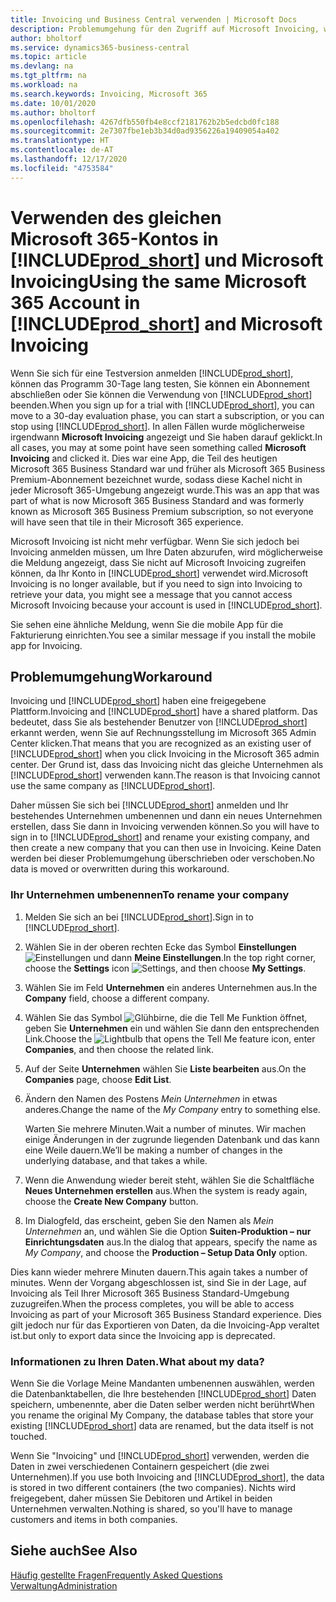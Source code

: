 ```yaml
---
title: Invoicing und Business Central verwenden | Microsoft Docs
description: Problemumgehung für den Zugriff auf Microsoft Invoicing, wenn Sie sich für Dynamics 365 Business Central registriert haben.
author: bholtorf
ms.service: dynamics365-business-central
ms.topic: article
ms.devlang: na
ms.tgt_pltfrm: na
ms.workload: na
ms.search.keywords: Invoicing, Microsoft 365
ms.date: 10/01/2020
ms.author: bholtorf
ms.openlocfilehash: 4267dfb550fb4e8ccf2181762b2b5edcbd0fc188
ms.sourcegitcommit: 2e7307fbe1eb3b34d0ad9356226a19409054a402
ms.translationtype: HT
ms.contentlocale: de-AT
ms.lasthandoff: 12/17/2020
ms.locfileid: "4753584"
---
```

# <a name="using-the-same-microsoft-365-account-in-prod_short-and-microsoft-invoicing"></a><span data-ttu-id="78e1c-103">Verwenden des gleichen Microsoft 365-Kontos in [!INCLUDE[prod_short](includes/prod_long.md)] und Microsoft Invoicing</span><span class="sxs-lookup"><span data-stu-id="78e1c-103">Using the same Microsoft 365 Account in [!INCLUDE[prod_short](includes/prod_long.md)] and Microsoft Invoicing</span></span>
<span data-ttu-id="78e1c-104">Wenn Sie sich für eine Testversion anmelden [!INCLUDE[prod_short](includes/prod_short.md)], können das Programm 30-Tage lang testen, Sie können ein Abonnement abschließen oder Sie können die Verwendung von [!INCLUDE[prod_short](includes/prod_short.md)] beenden.</span><span class="sxs-lookup"><span data-stu-id="78e1c-104">When you sign up for a trial with [!INCLUDE[prod_short](includes/prod_short.md)], you can move to a 30-day evaluation phase, you can start a subscription, or you can stop using [!INCLUDE[prod_short](includes/prod_short.md)].</span></span> <span data-ttu-id="78e1c-105">In allen Fällen wurde möglicherweise irgendwann **Microsoft Invoicing** angezeigt und Sie haben darauf geklickt.</span><span class="sxs-lookup"><span data-stu-id="78e1c-105">In all cases, you may at some point have seen something called **Microsoft Invoicing** and clicked it.</span></span> <span data-ttu-id="78e1c-106">Dies war eine App, die Teil des heutigen Microsoft 365 Business Standard war und früher als Microsoft 365 Business Premium-Abonnement bezeichnet wurde, sodass diese Kachel nicht in jeder Microsoft 365-Umgebung angezeigt wurde.</span><span class="sxs-lookup"><span data-stu-id="78e1c-106">This was an app that was part of what is now Microsoft 365 Business Standard and was formerly known as Microsoft 365 Business Premium subscription, so not everyone will have seen that tile in their Microsoft 365 experience.</span></span>  

<span data-ttu-id="78e1c-107">Microsoft Invoicing ist nicht mehr verfügbar. Wenn Sie sich jedoch bei Invoicing anmelden müssen, um Ihre Daten abzurufen, wird möglicherweise die Meldung angezeigt, dass Sie nicht auf Microsoft Invoicing zugreifen können, da Ihr Konto in [!INCLUDE[prod_short](includes/prod_short.md)] verwendet wird.</span><span class="sxs-lookup"><span data-stu-id="78e1c-107">Microsoft Invoicing is no longer available, but if you need to sign into Invoicing to retrieve your data, you might see a message that you cannot access Microsoft Invoicing because your account is used in [!INCLUDE[prod_short](includes/prod_short.md)].</span></span>  

<span data-ttu-id="78e1c-108">Sie sehen eine ähnliche Meldung, wenn Sie die mobile App für die Fakturierung einrichten.</span><span class="sxs-lookup"><span data-stu-id="78e1c-108">You see a similar message if you install the mobile app for Invoicing.</span></span>  

## <a name="workaround"></a><span data-ttu-id="78e1c-109">Problemumgehung</span><span class="sxs-lookup"><span data-stu-id="78e1c-109">Workaround</span></span>
<span data-ttu-id="78e1c-110">Invoicing und [!INCLUDE[prod_short](includes/prod_short.md)] haben eine freigegebene Plattform.</span><span class="sxs-lookup"><span data-stu-id="78e1c-110">Invoicing and [!INCLUDE[prod_short](includes/prod_short.md)] have a shared platform.</span></span> <span data-ttu-id="78e1c-111">Das bedeutet, dass Sie als bestehender Benutzer von [!INCLUDE[prod_short](includes/prod_short.md)] erkannt werden, wenn Sie auf Rechnungsstellung im Microsoft 365 Admin Center klicken.</span><span class="sxs-lookup"><span data-stu-id="78e1c-111">That means that you are recognized as an existing user of [!INCLUDE[prod_short](includes/prod_short.md)] when you click Invoicing in the Microsoft 365 admin center.</span></span> <span data-ttu-id="78e1c-112">Der Grund ist, dass das Invoicing nicht das gleiche Unternehmen als [!INCLUDE[prod_short](includes/prod_short.md)] verwenden kann.</span><span class="sxs-lookup"><span data-stu-id="78e1c-112">The reason is that Invoicing cannot use the same company as [!INCLUDE[prod_short](includes/prod_short.md)].</span></span>  

<span data-ttu-id="78e1c-113">Daher müssen Sie sich bei [!INCLUDE[prod_short](includes/prod_short.md)] anmelden und Ihr bestehendes Unternehmen umbenennen und dann ein neues Unternehmen erstellen, dass Sie dann in Invoicing verwenden können.</span><span class="sxs-lookup"><span data-stu-id="78e1c-113">So you will have to sign in to [!INCLUDE[prod_short](includes/prod_short.md)] and rename your existing company, and then create a new company that you can then use in Invoicing.</span></span> <span data-ttu-id="78e1c-114">Keine Daten werden bei dieser Problemumgehung überschrieben oder verschoben.</span><span class="sxs-lookup"><span data-stu-id="78e1c-114">No data is moved or overwritten during this workaround.</span></span>

### <a name="to-rename-your-company"></a><span data-ttu-id="78e1c-115">Ihr Unternehmen umbenennen</span><span class="sxs-lookup"><span data-stu-id="78e1c-115">To rename your company</span></span>
1. <span data-ttu-id="78e1c-116">Melden Sie sich an bei [!INCLUDE[prod_short](includes/prod_short.md)].</span><span class="sxs-lookup"><span data-stu-id="78e1c-116">Sign in to [!INCLUDE[prod_short](includes/prod_short.md)].</span></span>
2. <span data-ttu-id="78e1c-117">Wählen Sie in der oberen rechten Ecke das Symbol **Einstellungen** ![Einstellungen](media/ui-experience/settings_icon_small.png "Einstellungssymbol für Rollencenter") und dann **Meine Einstellungen**.</span><span class="sxs-lookup"><span data-stu-id="78e1c-117">In the top right corner, choose the **Settings** icon ![Settings](media/ui-experience/settings_icon_small.png "Settings icon for role center"), and then choose **My Settings**.</span></span>
3. <span data-ttu-id="78e1c-118">Wählen Sie im Feld **Unternehmen** ein anderes Unternehmen aus.</span><span class="sxs-lookup"><span data-stu-id="78e1c-118">In the **Company** field, choose a different company.</span></span>
4. <span data-ttu-id="78e1c-119">Wählen Sie das Symbol ![Glühbirne, die die Tell Me Funktion öffnet](media/ui-search/search_small.png "Tell Me-Funktion"), geben Sie **Unternehmen** ein und wählen Sie dann den entsprechenden Link.</span><span class="sxs-lookup"><span data-stu-id="78e1c-119">Choose the ![Lightbulb that opens the Tell Me feature](media/ui-search/search_small.png "Tell me what you want to do") icon, enter **Companies**, and then choose the related link.</span></span>  
5. <span data-ttu-id="78e1c-120">Auf der Seite **Unternehmen** wählen Sie **Liste bearbeiten** aus.</span><span class="sxs-lookup"><span data-stu-id="78e1c-120">On the **Companies** page, choose **Edit List**.</span></span>  
6. <span data-ttu-id="78e1c-121">Ändern den Namen des Postens *Mein Unternehmen* in etwas anderes.</span><span class="sxs-lookup"><span data-stu-id="78e1c-121">Change the name of the *My Company* entry to something else.</span></span>  

    <span data-ttu-id="78e1c-122">Warten Sie mehrere Minuten.</span><span class="sxs-lookup"><span data-stu-id="78e1c-122">Wait a number of minutes.</span></span> <span data-ttu-id="78e1c-123">Wir machen einige Änderungen in der zugrunde liegenden Datenbank und das kann eine Weile dauern.</span><span class="sxs-lookup"><span data-stu-id="78e1c-123">We’ll be making a number of changes in the underlying database, and that takes a while.</span></span>
7.  <span data-ttu-id="78e1c-124">Wenn die Anwendung wieder bereit steht, wählen Sie die Schaltfläche **Neues Unternehmen erstellen** aus.</span><span class="sxs-lookup"><span data-stu-id="78e1c-124">When the system is ready again, choose the **Create New Company** button.</span></span>  
8.  <span data-ttu-id="78e1c-125">Im Dialogfeld, das erscheint, geben Sie den Namen als *Mein Unternehmen* an, und wählen Sie die Option **Suiten-Produktion – nur Einrichtungsdaten** aus.</span><span class="sxs-lookup"><span data-stu-id="78e1c-125">In the dialog that appears, specify the name as *My Company*, and choose the **Production – Setup Data Only** option.</span></span>  

<span data-ttu-id="78e1c-126">Dies kann wieder mehrere Minuten dauern.</span><span class="sxs-lookup"><span data-stu-id="78e1c-126">This again takes a number of minutes.</span></span> <span data-ttu-id="78e1c-127">Wenn der Vorgang abgeschlossen ist, sind Sie in der Lage, auf Invoicing als Teil Ihrer Microsoft 365 Business Standard-Umgebung zuzugreifen.</span><span class="sxs-lookup"><span data-stu-id="78e1c-127">When the process completes, you will be able to access Invoicing as part of your Microsoft 365 Business Standard experience.</span></span> <span data-ttu-id="78e1c-128">Dies gilt jedoch nur für das Exportieren von Daten, da die Invoicing-App veraltet ist.</span><span class="sxs-lookup"><span data-stu-id="78e1c-128">but only to export data since the Invoicing app is deprecated.</span></span>  

### <a name="what-about-my-data"></a><span data-ttu-id="78e1c-129">Informationen zu Ihren Daten.</span><span class="sxs-lookup"><span data-stu-id="78e1c-129">What about my data?</span></span>
<span data-ttu-id="78e1c-130">Wenn Sie die Vorlage Meine Mandanten umbenennen auswählen, werden die Datenbanktabellen, die Ihre bestehenden [!INCLUDE[prod_short](includes/prod_short.md)] Daten speichern, umbenennte, aber die Daten selber werden nicht berührt</span><span class="sxs-lookup"><span data-stu-id="78e1c-130">When you rename the original My Company, the database tables that store your existing [!INCLUDE[prod_short](includes/prod_short.md)] data are renamed, but the data itself is not touched.</span></span>  

<span data-ttu-id="78e1c-131">Wenn Sie "Invoicing" und [!INCLUDE[prod_short](includes/prod_short.md)] verwenden, werden die Daten in zwei verschiedenen Containern gespeichert (die zwei Unternehmen).</span><span class="sxs-lookup"><span data-stu-id="78e1c-131">If you use both Invoicing and [!INCLUDE[prod_short](includes/prod_short.md)], the data is stored in two different containers (the two companies).</span></span> <span data-ttu-id="78e1c-132">Nichts wird freigegebent, daher müssen Sie Debitoren und Artikel in beiden Unternehmen verwalten.</span><span class="sxs-lookup"><span data-stu-id="78e1c-132">Nothing is shared, so you'll have to manage customers and items in both companies.</span></span>  

## <a name="see-also"></a><span data-ttu-id="78e1c-133">Siehe auch</span><span class="sxs-lookup"><span data-stu-id="78e1c-133">See Also</span></span>
[<span data-ttu-id="78e1c-134">Häufig gestellte Fragen</span><span class="sxs-lookup"><span data-stu-id="78e1c-134">Frequently Asked Questions</span></span>](across-faq.md)  
[<span data-ttu-id="78e1c-135">Verwaltung</span><span class="sxs-lookup"><span data-stu-id="78e1c-135">Administration</span></span>](admin-setup-and-administration.md)  

